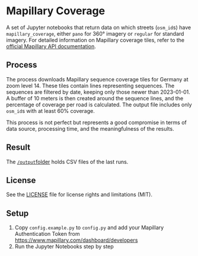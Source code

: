 # Mapillary Coverage

A set of Jupyter notebooks that return data on which streets (`osm_id`s) have `mapillary_coverage`, either `pano` for 360° imagery or `regular` for standard imagery.
For detailed information on Mapillary coverage tiles, refer to the [official Mapillary API documentation](https://www.mapillary.com/developer/api-documentation?locale=de_DE#coverage-tiles-computed).

## Process

The process downloads Mapillary sequence coverage tiles for Germany at zoom level 14. These tiles contain lines representing sequences. The sequences are filtered by date, keeping only those newer than 2023-01-01. A buffer of 10 meters is then created around the sequence lines, and the percentage of coverage per road is calculated. The output file includes only `osm_id`s with at least 60% coverage.

This process is not perfect but represents a good compromise in terms of data source, processing time, and the meaningfulness of the results.

## Result

The [`/output`folder](https://github.com/vizsim/mapillary_coverage/tree/main/output) holds CSV files of the last runs.

## License
See the [LICENSE](LICENSE) file for license rights and limitations (MIT).

## Setup

1. Copy `config.example.py` to `config.py` and add your Mapillary Authentication Token from https://www.mapillary.com/dashboard/developers
2. Run the Jupyter Notebooks step by step
